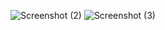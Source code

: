![Screenshot (2)](https://github.com/user-attachments/assets/535c5df8-be1c-47ef-8e63-aa509a5cc034)
![Screenshot (3)](https://github.com/user-attachments/assets/aad6eb82-7339-4ada-8250-01ad01d1580a)

